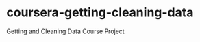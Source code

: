 coursera-getting-cleaning-data
==============================

Getting and Cleaning Data Course Project
